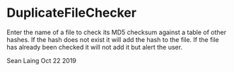 # DuplicateFileChecker
Enter the name of a file to check its MD5 checksum against a table of other hashes. 
If the hash does not exist it will add the hash to the file.
If the file has already been checked it will not add it but alert the user.

Sean Laing Oct 22 2019
